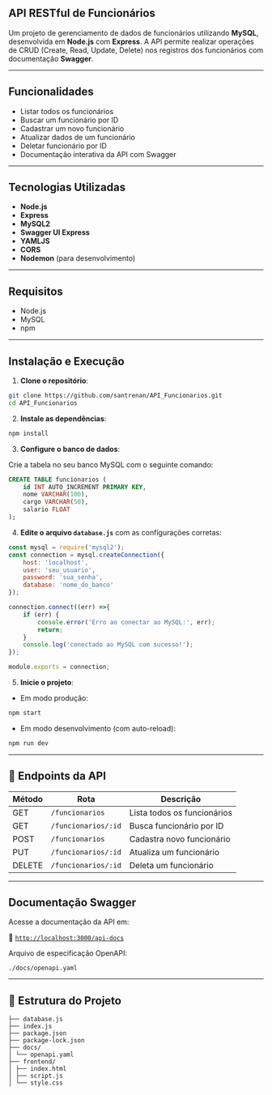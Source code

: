 ## API RESTful de Funcionários

Um projeto de gerenciamento de dados de funcionários utilizando **MySQL**, desenvolvida em **Node.js** com **Express**. A API permite realizar operações de CRUD (Create, Read, Update, Delete) nos registros dos funcionários com documentação **Swagger**.

---

## Funcionalidades

- Listar todos os funcionários
- Buscar um funcionário por ID
- Cadastrar um novo funcionário
- Atualizar dados de um funcionário
- Deletar funcionário por ID
- Documentação interativa da API com Swagger

---

##  Tecnologias Utilizadas

- **Node.js**
- **Express**
- **MySQL2**
- **Swagger UI Express**
- **YAMLJS**
- **CORS**
- **Nodemon** (para desenvolvimento)


---

##  Requisitos

- Node.js
- MySQL
- npm

---

## Instalação e Execução

1. **Clone o repositório**:

```bash
git clone https://github.com/santrenan/API_Funcionarios.git
cd API_Funcionarios
```

2. **Instale as dependências**:

```bash
npm install
```

3. **Configure o banco de dados**:

Crie a tabela no seu banco MySQL com o seguinte comando:

```sql
CREATE TABLE funcionarios (
    id INT AUTO_INCREMENT PRIMARY KEY,
    nome VARCHAR(100),
    cargo VARCHAR(50),
    salario FLOAT 
);

```

4. **Edite o arquivo `database.js`** com as configurações corretas:

```js
const mysql = require('mysql2');
const connection = mysql.createConnection({
    host: 'localhost',
    user: 'seu_usuario',
    password: 'sua_senha',
    database: 'nome_do_banco'
});

connection.connect((err) =>{
    if (err) {
        console.error('Erro ao conectar ao MySQL:', err);
        return;
    }
    console.log('conectado ao MySQL com sucesso!');
});

module.exports = connection;
```

5. **Inicie o projeto**:

- Em modo produção:

```bash
npm start
```

- Em modo desenvolvimento (com auto-reload):

```bash
npm run dev
```

---

## 🔌 Endpoints da API

| Método | Rota                  | Descrição                      |
|--------|-----------------------|--------------------------------|
| GET    | `/funcionarios`       | Lista todos os funcionários    |
| GET    | `/funcionarios/:id`   | Busca funcionário por ID       |
| POST   | `/funcionarios`       | Cadastra novo funcionário      |
| PUT    | `/funcionarios/:id`   | Atualiza um funcionário        |
| DELETE | `/funcionarios/:id`   | Deleta um funcionário          |

---

## Documentação Swagger

Acesse a documentação da API em:

📍 [`http://localhost:3000/api-docs`](http://localhost:3000/api-docs)

Arquivo de especificação OpenAPI:

```text
./docs/openapi.yaml
```

---

## 📁 Estrutura do Projeto

```
├── database.js
├── index.js
├── package.json
├── package-lock.json
├── docs/
│ └── openapi.yaml
├── frontend/
│ ├── index.html
│ ├── script.js
│ └── style.css
```

